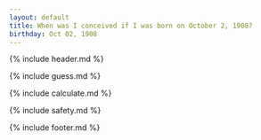 ```yaml
---
layout: default
title: When was I conceived if I was born on October 2, 1908?
birthday: Oct 02, 1908
---
```


{% include header.md %}

{% include guess.md %}

{% include calculate.md %}

{% include safety.md %}

{% include footer.md %}



